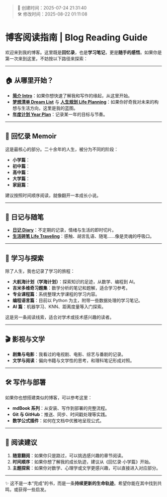 <!-- timestamp inserted -->
> 📄 创建时间：2025-07-24 21:31:40  
> 🛠️ 修改时间：2025-08-22 01:11:08



# 博客阅读指南 | Blog Reading Guide

欢迎来到我的博客。这里既是**回忆录**，也是**学习笔记**，更是**随手的感悟**。如果你是第一次来到这里，不妨按以下路径来探索：

---

## 🏠 从哪里开始？

* **[简介 Intro](intro.md)**：如果你想快速了解我和写作的缘起，从这里开始。
* **[梦想清单 Dream List](dream-list.md)** 与 **[人生规划 Life Planning](planning.md)**：如果你好奇我对未来的构想与生活方向，这里是我的蓝图。
* **[年度计划 Year Plan](year-plan.md)**：记录某一年的目标与节奏。

---

## 📖 回忆录 Memoir

这是最核心的部分。二十余年的人生，被分为不同的阶段：

* **小学篇**：
* **初中篇**：
* **高中篇**：
* **大学篇**：
* **家庭篇**：

建议按照时间顺序阅读，就像翻开一本成长小说。

---

## 📔 日记与随笔

* **[日记 Diary](./Diary/one.md)**：不定期的记录，情绪与生活的即时切片。
* **[生活碎笔 Life Traveling](./life/feelings.md)**：感触、胡言乱语、随笔……像是灵魂的呼吸口。

---

## 🚀 学习与探索

除了人生，我也记录了学习的旅程：

* **大航海计划（学海计划）**：探索知识的足迹，从数学、编程到 AI。
* **吉米多维奇习题集**：数学分析的笔记和题解，适合学习参考。
* **专业课程篇**：系统整理大学课程的学习内容。
* **编程语言篇**：目前以 Python 为主，附带一些数据处理的学习笔记。
* **AI 篇**：机器学习、KNN、距离度量等入门探索。

这是另一条阅读线索，适合对学术或技术感兴趣的读者。

---

## 🎬 影视与文学

* **剧集与电影**：我看过的电视剧、电影、综艺与番剧的记录。
* **文学与阅读**：偏向书籍与文学性的思考，和理科笔记形成对照。

---

## 🛠 写作与部署

如果你也想搭建类似的博客，可以参考这里：

* **mdBook 系列**：从安装、写作到部署的完整流程。
* **Git 与 GitHub**：推送、同步、时间戳处理等实践。
* **数学公式插件**：如何在文档中优雅地呈现公式。

---

## 🌿 阅读建议

1. **随意翻阅**：如果你只是路过，可以挑选感兴趣的章节阅读。
2. **时间顺序**：如果你想了解我的成长轨迹，建议从《回忆录·小学篇》开始。
3. **主题探索**：如果你对数学、心理学或文学更感兴趣，可以直接进入对应部分。

---

✨ 这不是一本“完成”的书，而是一条**持续更新的生命轨迹**。希望你能在其中找到共鸣，或获得一些启发。

